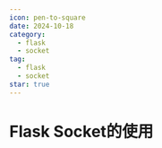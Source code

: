 ```yaml
---
icon: pen-to-square
date: 2024-10-18
category:
  - flask 
  - socket
tag:
  - flask 
  - socket
star: true
---
```


# Flask Socket的使用